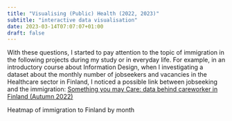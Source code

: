 ```yaml
---
title: "Visualising (Public) Health (2022, 2023)"
subtitle: "interactive data visualisation"
date: 2023-03-14T07:07:07+01:00
draft: false
---
```


With these questions, I started to pay attention to the topic of immigration in the following projects during my study or in everyday life. For example, in an introductory course about Information Design, when I investigating a dataset about the monthly number of jobseekers and vacancies in the Healthcare sector in Finland, I noticed a possible link between jobseeking and the immigration: [Something you may Care: data behind careworker in Finland (Autumn 2022)](https://www.figma.com/proto/rKyJDHJ89ELLG81i1tmDuE/Information-Design?page-id=0%3A1&node-id=2-8&viewport=236%2C-267%2C0.21&scaling=contain&starting-point-node-id=2%3A8)

Heatmap of immigration to Finland by month
